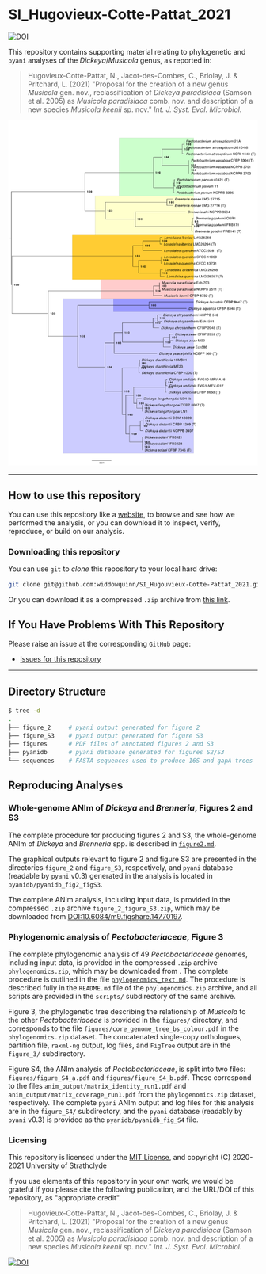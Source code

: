 # SI_Hugovieux-Cotte-Pattat_2021

[![DOI](https://zenodo.org/badge/DOI/10.5281/zenodo.4546299.svg)](https://doi.org/10.5281/zenodo.4546299)

This repository contains supporting material relating to phylogenetic and `pyani` analyses of the *Dickeya*/*Musicola* genus, as reported in:

> Hugovieux-Cotte-Pattat, N., Jacot-des-Combes, C., Briolay, J. & Pritchard, L. (2021) "Proposal for the creation of a new genus *Musicola* gen. nov., reclassification of *Dickeya paradisiaca* (Samson et al. 2005) as *Musicola paradisiaca* comb. nov. and description of a new species *Musicola keenii* sp. nov." *Int. J. Syst. Evol. Microbiol.*

![Phylogenomic tree of *Pectobacteriaceae* showing placement of *Musicola*](./figures/figure_3.png)

------------------------------------------
## How to use this repository

You can use this repository like a [website](https://widdowquinn.github.io/SI_Hugouvieux-Cotte-Pattat_2021/), to browse and see how we performed the analysis, or you can download it to inspect, verify, reproduce, or build on our analysis.

### Downloading this repository

You can use `git` to *clone* this repository to your local hard drive:

```bash
git clone git@github.com:widdowquinn/SI_Hugouvieux-Cotte-Pattat_2021.git
```

Or you can download it as a compressed `.zip` archive from [this link](https://github.com/widdowquinn/SI_Hugouvieux-Cotte-Pattat_2021/archive/refs/heads/main.zip).

## If You Have Problems With This Repository

Please raise an issue at the corresponding `GitHub` page:

- [Issues for this repository](https://github.com/widdowquinn/SI_Hugouvieux-Cotte-Pattat_2021/issues)


---------------------------------------------

## Directory Structure

```bash
$ tree -d
.
├── figure_2     # pyani output generated for figure 2
├── figure_S3    # pyani output generated for figure S3
├── figures      # PDF files of annotated figures 2 and S3
├── pyanidb      # pyani database generated for figures S2/S3
└── sequences    # FASTA sequences used to produce 16S and gapA trees
```

## Reproducing Analyses

### Whole-genome ANIm of *Dickeya* and *Brenneria*, Figures 2 and S3

The complete procedure for producing figures 2 and S3, the whole-genome ANIm of *Dickeya* and *Brenneria* spp. is described in [`figure2.md`](./figure2.md).

The graphical outputs relevant to figure 2 and figure S3 are presented in the directories `figure_2` and `figure_S3`, respectively, and `pyani` database (readable by `pyani` v0.3) generated in the analysis is located in `pyanidb/pyanidb_fig2_figS3`.

The complete ANIm analysis, including input data, is provided in the compressed `.zip` archive `figure_2_figure_S3.zip`, which may be downloaded from [DOI:10.6084/m9.figshare.14770197](https://doi.org/10.6084/m9.figshare.14770197).

### Phylogenomic analysis of *Pectobacteriaceae*, Figure 3

The complete phylogenomic analysis of 49 *Pectobacteriaceae* genomes, including input data, is provided in the compressed `.zip` archive `phylogenomics.zip`, which may be downloaded from [](). The complete procedure is outlined in the file [`phylogenomics_text.md`](./phylogenomics_text.md). The procedure is described fully in the `README.md` file of the `phylogenomics.zip` archive, and all scripts are provided in the `scripts/` subdirectory of the same archive.

Figure 3, the phylogenetic tree describing the relationship of *Musicola* to the other *Pectobacteriaceae* is provided in the `figures/` directory, and corresponds to the file `figures/core_genome_tree_bs_colour.pdf` in the `phylogenomics.zip` dataset. The concatenated single-copy orthologues, partition file, `raxml-ng` output, log files, and `FigTree` output are in the `figure_3/` subdirectory.

Figure S4, the ANIm analysis of *Pectobacteriaceae*, is split into two files: `figures/figure_S4_a.pdf` and `figures/figure_S4_b.pdf`. These correspond to the files `anim_output/matrix_identity_run1.pdf` and `anim_output/matrix_coverage_run1.pdf` from the `phylogenomics.zip` dataset, respectively. The complete `pyani` ANIm output and log files for this analysis are in the `figure_S4/` subdirectory, and the `pyani` database (readably by `pyani` v0.3) is provided as the `pyanidb/pyanidb_fig_S4` file.


### Licensing

This repository is licensed under the [MIT License](./LICENSE), and copyright (C) 2020-2021 University of Strathclyde

If you use elements of this repository in your own work, we would be grateful if you please cite the following publication, and the URL/DOI of this repository, as "appropriate credit".

> Hugovieux-Cotte-Pattat, N., Jacot-des-Combes, C., Briolay, J. & Pritchard, L. (2021) "Proposal for the creation of a new genus *Musicola* gen. nov., reclassification of *Dickeya paradisiaca* (Samson et al. 2005) as *Musicola paradisiaca* comb. nov. and description of a new species *Musicola keenii* sp. nov." *Int. J. Syst. Evol. Microbiol.*

[![DOI](https://zenodo.org/badge/DOI/10.5281/zenodo.4546299.svg)](https://doi.org/10.5281/zenodo.4546299)
